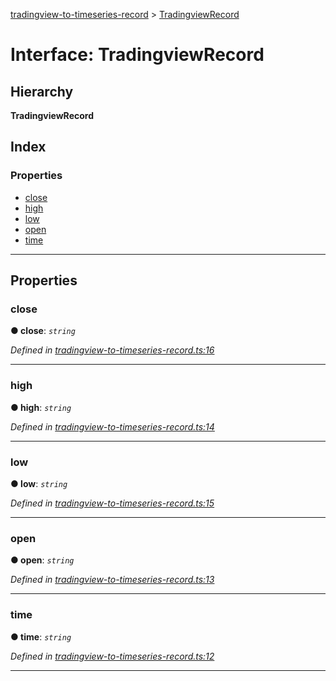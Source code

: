 [tradingview-to-timeseries-record](../README.md) > [TradingviewRecord](../interfaces/tradingviewrecord.md)

# Interface: TradingviewRecord

## Hierarchy

**TradingviewRecord**

## Index

### Properties

* [close](tradingviewrecord.md#close)
* [high](tradingviewrecord.md#high)
* [low](tradingviewrecord.md#low)
* [open](tradingviewrecord.md#open)
* [time](tradingviewrecord.md#time)

---

## Properties

<a id="close"></a>

###  close

**● close**: *`string`*

*Defined in [tradingview-to-timeseries-record.ts:16](https://github.com/strong-roots-capital/tradingview-to-timeseries-record/blob/31a3eff/src/tradingview-to-timeseries-record.ts#L16)*

___
<a id="high"></a>

###  high

**● high**: *`string`*

*Defined in [tradingview-to-timeseries-record.ts:14](https://github.com/strong-roots-capital/tradingview-to-timeseries-record/blob/31a3eff/src/tradingview-to-timeseries-record.ts#L14)*

___
<a id="low"></a>

###  low

**● low**: *`string`*

*Defined in [tradingview-to-timeseries-record.ts:15](https://github.com/strong-roots-capital/tradingview-to-timeseries-record/blob/31a3eff/src/tradingview-to-timeseries-record.ts#L15)*

___
<a id="open"></a>

###  open

**● open**: *`string`*

*Defined in [tradingview-to-timeseries-record.ts:13](https://github.com/strong-roots-capital/tradingview-to-timeseries-record/blob/31a3eff/src/tradingview-to-timeseries-record.ts#L13)*

___
<a id="time"></a>

###  time

**● time**: *`string`*

*Defined in [tradingview-to-timeseries-record.ts:12](https://github.com/strong-roots-capital/tradingview-to-timeseries-record/blob/31a3eff/src/tradingview-to-timeseries-record.ts#L12)*

___

